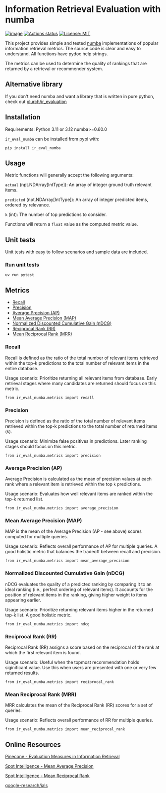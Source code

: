# Information Retrieval Evaluation with numba

[![image](https://img.shields.io/pypi/v/ir_eval_numba.svg)](https://pypi.python.org/pypi/ir_eval_numba)
[![Actions status](https://github.com/plurch/ir_eval_numba/actions/workflows/ci-tests.yml/badge.svg)](https://github.com/plurch/ir_eval_numba/actions)
[![License: MIT](https://img.shields.io/badge/License-MIT-yellow.svg)](https://github.com/plurch/ir_eval_numba/blob/main/LICENSE)

This project provides simple and tested [numba](https://github.com/numba/numba) implementations of popular information retrieval metrics. The source code is clear and easy to understand. All functions have pydoc help strings.

The metrics can be used to determine the quality of rankings that are returned by a retrieval or recommender system.

## Alternative library

If you don't need numba and want a library that is written in pure python, check out [plurch/ir_evaluation](https://github.com/plurch/ir_evaluation)

## Installation

Requirements:
Python 3.11 or 3.12
numba>=0.60.0

`ir_eval_numba` can be installed from pypi with:

```
pip install ir_eval_numba
```

## Usage

Metric functions will generally accept the following arguments:

`actual` (npt.NDArray[IntType]): An array of integer ground truth relevant items.

`predicted` (npt.NDArray[IntType]): An array of integer predicted items, ordered by relevance.

`k` (int): The number of top predictions to consider.

Functions will return a `float` value as the computed metric value.

## Unit tests

Unit tests with easy to follow scenarios and sample data are included.

### Run unit tests
```
uv run pytest
```

## Metrics
- [Recall](#recall)
- [Precision](#precision)
- [Average Precision (AP)](#average-precision-ap)
- [Mean Average Precision (MAP)](#mean-average-precision-map)
- [Normalized Discounted Cumulative Gain (nDCG)](#normalized-discounted-cumulative-gain-ndcg)
- [Reciprocal Rank (RR)](#reciprocal-rank-rr)
- [Mean Reciprocal Rank (MRR)](#mean-reciprocal-rank-mrr)


### Recall

Recall is defined as the ratio of the total number of relevant items retrieved within the top-k predictions to the total number of relevant items in the entire database.

Usage scenario: Prioritize returning all relevant items from database. Early retrieval stages where many candidates are returned should focus on this metric.

```
from ir_eval_numba.metrics import recall
```

### Precision

Precision is defined as the ratio of the total number of relevant items retrieved within the top-k predictions to the total number of returned items (k).

Usage scenario: Minimize false positives in predictions. Later ranking stages should focus on this metric.

```
from ir_eval_numba.metrics import precision
```

### Average Precision (AP)

Average Precision is calculated as the mean of precision values at  each rank where a relevant item is retrieved within the top `k` predictions.

Usage scenario: Evaluates how well relevant items are ranked within the top-k returned list.

```
from ir_eval_numba.metrics import average_precision
```

### Mean Average Precision (MAP)

MAP is the mean of the Average Precision (AP - see above) scores computed for multiple queries.

Usage scenario: Reflects overall performance of AP for multiple queries. A good holistic metric that balances the tradeoff between recall and precision.

```
from ir_eval_numba.metrics import mean_average_precision
```

### Normalized Discounted Cumulative Gain (nDCG)

nDCG evaluates the quality of a predicted ranking by comparing it to an ideal ranking (i.e., perfect ordering of relevant items). It accounts for the position of relevant items in the ranking, giving higher weight to items appearing earlier.

Usage scenario: Prioritize returning relevant items higher in the returned top-k list. A good holistic metric. 

```
from ir_eval_numba.metrics import ndcg
```

### Reciprocal Rank (RR)

Reciprocal Rank (RR) assigns a score based on the reciprocal of the rank at which the first relevant item is found.

Usage scenario: Useful when the topmost recommendation holds siginificant value. Use this when users are presented with one or very few returned results.

```
from ir_eval_numba.metrics import reciprocal_rank
```

### Mean Reciprocal Rank (MRR)

MRR calculates the mean of the Reciprocal Rank (RR) scores for a set of queries.

Usage scenario: Reflects overall performance of RR for multiple queries.

```
from ir_eval_numba.metrics import mean_reciprocal_rank
```

## Online Resources

[Pinecone - Evaluation Measures in Information Retrieval
](https://www.pinecone.io/learn/offline-evaluation/)

[Spot Intelligence - Mean Average Precision](https://spotintelligence.com/2023/09/07/mean-average-precision/)

[Spot Intelligence - Mean Reciprocal Rank](https://spotintelligence.com/2024/08/02/mean-reciprocal-rank-mrr/)

[google-research/ials](https://github.com/google-research/google-research/blob/943fffe2522da9e58667fb129eda84bd6c088035/ials/ncf_benchmarks/ials.py#L83)
